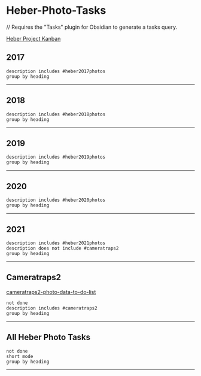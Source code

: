 # Heber-Photo-Tasks
// Requires the "Tasks" plugin for Obsidian to generate a tasks query.

[Heber Project Kanban](Heber%20Project%20Kanban.md)

## 2017
```tasks
description includes #heber2017photos 
group by heading
```
***
## 2018
```tasks
description includes #heber2018photos 
group by heading
```
***
## 2019
```tasks
description includes #heber2019photos 
group by heading
```
***
## 2020
```tasks
description includes #heber2020photos 
group by heading
```
***
## 2021
```tasks
description includes #heber2021photos 
description does not include #cameratraps2 
group by heading
```
***
## Cameratraps2
[cameratraps2-photo-data-to-do-list](cameratraps2-photo-data-to-do-list.md)
```tasks
not done
description includes #cameratraps2
group by heading
```
***
## All Heber Photo Tasks
```tasks
not done
short mode
group by heading
```
***

